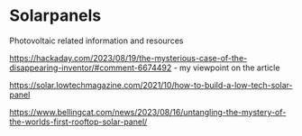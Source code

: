 # Solarpanels

Photovoltaic related information and resources

https://hackaday.com/2023/08/19/the-mysterious-case-of-the-disappearing-inventor/#comment-6674492 - my viewpoint on the article

https://solar.lowtechmagazine.com/2021/10/how-to-build-a-low-tech-solar-panel 

https://www.bellingcat.com/news/2023/08/16/untangling-the-mystery-of-the-worlds-first-rooftop-solar-panel/
